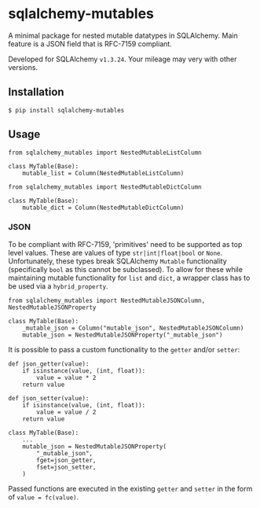 # sqlalchemy-mutables

A minimal package for nested mutable datatypes in SQLAlchemy. Main feature is a JSON field that is RFC-7159 compliant.

Developed for SQLAlchemy `v1.3.24`. Your mileage may very with other versions.

## Installation
```
$ pip install sqlalchemy-mutables
```

## Usage

```
from sqlalchemy_mutables import NestedMutableListColumn

class MyTable(Base):
    mutable_list = Column(NestedMutableListColumn)
```

```
from sqlalchemy_mutables import NestedMutableDictColumn

class MyTable(Base):
    mutable_dict = Column(NestedMutableDictColumn)
```

### JSON
To be compliant with RFC-7159, 'primitives' need to be supported as top level 
values. These are values of type `str|int|float|bool` or `None`. Unfortunately, 
these types break SQLAlchemy `Mutable` functionality 
(specifically `bool` as this cannot be subclassed). To allow for these
while maintaining mutable functionality for `list` and `dict`, a wrapper class
has to be used via a `hybrid_property`.

```
from sqlalchemy_mutables import NestedMutableJSONColumn, NestedMutableJSONProperty

class MyTable(Base):
    _mutable_json = Column("mutable_json", NestedMutableJSONColumn)
    mutable_json = NestedMutableJSONProperty("_mutable_json")
```

It is possible to pass a custom functionality to the `getter` and/or `setter`:

```
def json_getter(value):
    if isinstance(value, (int, float)):
        value = value * 2
    return value

def json_setter(value):
    if isinstance(value, (int, float)):
        value = value / 2
    return value

class MyTable(Base):
    ...
    mutable_json = NestedMutableJSONProperty(
        "_mutable_json",
        fget=json_getter,
        fset=json_setter,
    )
```

Passed functions are executed in the existing `getter` and `setter` in the form of
`value = fc(value)`.
